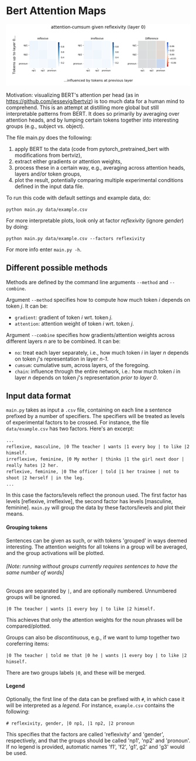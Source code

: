 # Bert Attention Maps #

![](output/example.gif)

Motivation: visualizing BERT's attention per head (as in https://github.com/jessevig/bertviz) is too much data for a human mind to comprehend. 
This is an attempt at distilling more global but still interpretable patterns from BERT. 
It does so primarily by averaging over attention heads, and by lumping certain tokens together into interesting groups (e.g., subject vs. object). 

The file main.py does the following:

1. apply BERT to the data (code from pytorch_pretrained_bert with modifications from bertviz),
2. extract either gradients or attention weights,
3. process these in a certain way, e.g., averaging across attention heads, layers and/or token groups,
4. plot the result, potentially comparing multiple experimental conditions defined in the input data file.

To run this code with default settings and example data, do:

`python main.py data/example.csv`

For more interpretable plots, look only at factor *reflexivity* (ignore *gender*) by doing:

`python main.py data/example.csv --factors reflexivity`

For more info enter `main.py -h`.

## Different possible methods ##

Methods are defined by the command line arguments `--method` and `--combine`.

Argument `--method` specifies how to compute how much token _i_ depends on token _j_. It can be:
- `gradient`: gradient of token _i_ wrt. token _j_.
- `attention`: attention weight of token _i_ wrt. token _j_. 

Argument `--combine` specifies how gradients/attention weights across different layers _n_ are to be combined. It can be:
- `no`: treat each layer separately, i.e., how much token _i_ in layer _n_ depends on token _j_'s representation in layer _n-1_.
- `cumsum`: cumulative sum, across layers, of the foregoing.
- `chain`: influence through the entire network, i.e.: how much token _i_ in layer _n_ depends on token _j_'s representation _prior to layer 0_.


## Input data format ##

`main.py` takes as input a `.csv` file, containing on each line a sentence prefixed by a number of specifiers. 
The specifiers will be treated as levels of experimental factors to be crossed. 
For instance, the file `data/example.csv` has two factors.
Here's an excerpt:

`...`<br>
`reflexive, masculine, |0 The teacher | wants |1 every boy | to like |2 himself.` <br>
`irreflexive, feminine, |0 My mother | thinks |1 the girl next door | really hates |2 her.` <br>
`reflexive, feminine, |0 The officer | told |1 her trainee | not to shoot |2 herself | in the leg.` <br>
`...`
 
In this case the factors/levels reflect the pronoun used. 
The first factor has levels [reflexive, irreflexive], the second factor has levels [masculine, feminine].
`main.py` will group the data by these factors/levels and plot their means.

#### Grouping tokens ####

Sentences can be given as such, or with tokens 'grouped' in ways deemed interesting.
The attention weights for all tokens in a group will be averaged, and the group activations will be plotted.

###### [Note: running without groups currently requires sentences to have the same number of words]

Groups are separated by `|`, and are optionally numbered. Unnumbered groups will be ignored.

`|0 The teacher | wants |1 every boy | to like |2 himself.`

This achieves that only the attention weights for the noun phrases will be compared/plotted.

Groups can also be _discontinuous_, e.g., if we want to lump together two coreferring items:

`|0 The teacher | told me that |0 he | wants |1 every boy | to like |2 himself.` <br>

There are two groups labels `|0`, and these will be merged.

#### Legend ####

Optionally, the first line of the data can be prefixed with `#`, in which case it will be interpreted as a _legend_.
For instance, `example.csv` contains the following: 
 
 `# reflexivity, gender, |0 np1, |1 np2, |2 pronoun` <br>
  
This specifies that the factors are called 'reflexivity' and 'gender', respectively, and that the groups should be called 'np1', 'np2' and 'pronoun'. 
If no legend is provided, automatic names 'f1', 'f2', 'g1', g2' and 'g3' would be used. 
